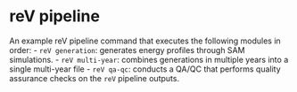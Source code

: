 reV pipeline
===========================

An example reV pipeline command that executes the following modules in order: 
    - `reV generation`: generates energy profiles through SAM simulations. 
    - `reV multi-year`: combines generations in multiple years into a single multi-year file
    - `reV qa-qc`: conducts a QA/QC that performs quality assurance checks on the `reV` pipeline outputs. 